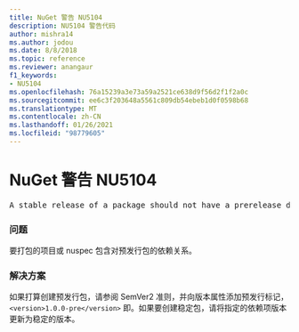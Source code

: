```yaml
---
title: NuGet 警告 NU5104
description: NU5104 警告代码
author: mishra14
ms.author: jodou
ms.date: 8/8/2018
ms.topic: reference
ms.reviewer: anangaur
f1_keywords:
- NU5104
ms.openlocfilehash: 76a15239a3e73a59a2521ce638d9f56d2f1f2a0c
ms.sourcegitcommit: ee6c3f203648a5561c809db54ebeb1d0f0598b68
ms.translationtype: MT
ms.contentlocale: zh-CN
ms.lasthandoff: 01/26/2021
ms.locfileid: "98779605"
---
```

# <a name="nuget-warning-nu5104"></a>NuGet 警告 NU5104
<pre>A stable release of a package should not have a prerelease dependency. Either modify the version spec of dependency "NuGet.Versioning [4.7.0-preview4.5065, )" or update the version field in the nuspec.</pre>

### <a name="issue"></a>问题

要打包的项目或 nuspec 包含对预发行包的依赖关系。


### <a name="solution"></a>解决方案

如果打算创建预发行包，请参阅 SemVer2 准则，并向版本属性添加预发行标记， `<version>1.0.0-pre</version>` 即。如果要创建稳定包，请将指定的依赖项版本更新为稳定的版本。


